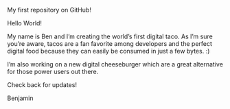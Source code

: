 My first repository on GitHub!

Hello World!

My name is Ben and I’m creating the world’s first digital taco. As I’m sure you’re aware, tacos are a fan favorite among developers and the perfect digital food because they can easily be consumed in just a few bytes. :)

I’m also working on a new digital cheeseburger which are a great alternative for those power users out there.

Check back for updates!

Benjamin

